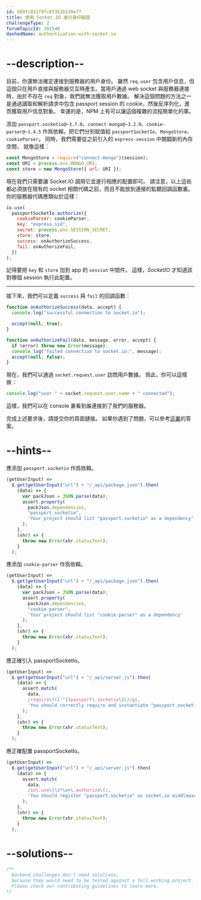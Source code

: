 ```yaml
---
id: 589fc831f9fc0f352b528e77
title: 使用 Socket.IO 進行身份驗證
challengeType: 2
forumTopicId: 301548
dashedName: authentication-with-socket-io
---
```


# --description--

目前，你還無法確定連接到服務器的用戶身份。 雖然 `req.user` 包含用戶信息，但這個只在用戶直接與服務器交互時產生。當用戶通過 web socket 與服務器連接時，由於不存在 `req` 對象，我們就無法獲取用戶數據。 解決這個問題的方法之一是通過讀取和解析請求中包含 passport session 的 cookie，然後反序列化，進而獲取用戶信息對象。 幸運的是，NPM 上有可以讓這個複雜的流程簡單化的庫。

添加 `passport.socketio@~3.7.0`、`connect-mongo@~3.2.0`、`cookie-parser@~1.4.5` 作爲依賴，把它們分別賦值給 `passportSocketIo`、`MongoStore`、`cookieParser`。 同時，我們需要從之前引入的 `express-session` 中開闢新的內存空間， 就像這樣：

```js
const MongoStore = require("connect-mongo")(session);
const URI = process.env.MONGO_URI;
const store = new MongoStore({ url: URI });
```

現在我們只需要讓 Socket.IO 調用它並進行相應的配置即可。 請注意，以上這些都必須放在現有的 socket 相關代碼之前，而且不能放到連接的監聽回調函數裏。 你的服務器代碼應類似於這樣：

```js
io.use(
  passportSocketIo.authorize({
    cookieParser: cookieParser,
    key: "express.sid",
    secret: process.env.SESSION_SECRET,
    store: store,
    success: onAuthorizeSuccess,
    fail: onAuthorizeFail,
  })
);
```

記得要把 `key` 和 `store` 加到 app 的 `session` 中間件。 這樣，_SocketIO_ 才知道該對哪個 session 執行此配置。

<hr />

接下來，我們可以定義 `success` 與 `fail` 的回調函數：

```js
function onAuthorizeSuccess(data, accept) {
  console.log("successful connection to socket.io");

  accept(null, true);
}

function onAuthorizeFail(data, message, error, accept) {
  if (error) throw new Error(message);
  console.log("failed connection to socket.io:", message);
  accept(null, false);
}
```

現在，我們可以通過 `socket.request.user` 訪問用戶數據。 爲此，你可以這樣做：

```js
console.log("user " + socket.request.user.name + " connected");
```

這樣，我們可以在 console 裏看到誰連接到了我們的服務器。

完成上述要求後，請提交你的頁面鏈接。 如果你遇到了問題，可以參考[這裏](https://gist.github.com/camperbot/1414cc9433044e306dd7fd0caa1c6254)的答案。

# --hints--

應添加 `passport.socketio` 作爲依賴。

```js
(getUserInput) =>
  $.get(getUserInput("url") + "/_api/package.json").then(
    (data) => {
      var packJson = JSON.parse(data);
      assert.property(
        packJson.dependencies,
        "passport.socketio",
        'Your project should list "passport.socketio" as a dependency'
      );
    },
    (xhr) => {
      throw new Error(xhr.statusText);
    }
  );
```

應添加 `cookie-parser` 作爲依賴。

```js
(getUserInput) =>
  $.get(getUserInput("url") + "/_api/package.json").then(
    (data) => {
      var packJson = JSON.parse(data);
      assert.property(
        packJson.dependencies,
        "cookie-parser",
        'Your project should list "cookie-parser" as a dependency'
      );
    },
    (xhr) => {
      throw new Error(xhr.statusText);
    }
  );
```

應正確引入 passportSocketIo。

```js
(getUserInput) =>
  $.get(getUserInput("url") + "/_api/server.js").then(
    (data) => {
      assert.match(
        data,
        /require\((['"])passport\.socketio\1\)/gi,
        'You should correctly require and instantiate "passport.socketio"'
      );
    },
    (xhr) => {
      throw new Error(xhr.statusText);
    }
  );
```

應正確配置 passportSocketIo。

```js
(getUserInput) =>
  $.get(getUserInput("url") + "/_api/server.js").then(
    (data) => {
      assert.match(
        data,
        /io\.use\(\s*\w+\.authorize\(/,
        'You should register "passport.socketio" as socket.io middleware and provide it correct options'
      );
    },
    (xhr) => {
      throw new Error(xhr.statusText);
    }
  );
```

# --solutions--

```js
/**
  Backend challenges don't need solutions, 
  because they would need to be tested against a full working project. 
  Please check our contributing guidelines to learn more.
*/
```
